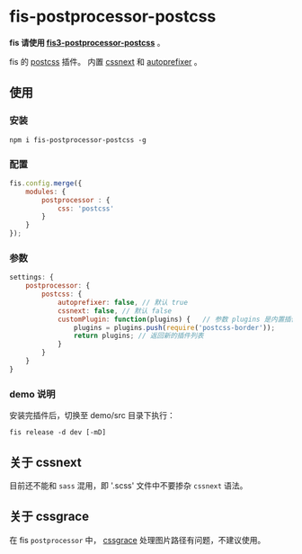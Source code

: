 fis-postprocessor-postcss
=============

__fis 请使用 [fis3-postprocessor-postcss](https://github.com/jiangyuan/fis3-postprocessor-postcss)__ 。

fis 的 [postcss](https://github.com/postcss/postcss) 插件。
内置 [cssnext](http://cssnext.io/) 和 [autoprefixer](https://github.com/postcss/autoprefixer) 。

## 使用
### 安装
`npm i fis-postprocessor-postcss -g`

### 配置
```js
fis.config.merge({
    modules: {
        postprocessor : {
            css: 'postcss'
        }
    }
});
```

### 参数
```js
settings: {
    postprocessor: {
        postcss: {
            autoprefixer: false, // 默认 true
            cssnext: false, // 默认 false
            customPlugin: function(plugins) {   // 参数 plugins 是内置插件
                plugins = plugins.push(require('postcss-border'));
                return plugins; // 返回新的插件列表
            }
        }
    }
}
```

### demo 说明
安装完插件后，切换至 demo/src 目录下执行：
```
fis release -d dev [-mD]
```

## 关于 cssnext
目前还不能和 `sass` 混用，即 '.scss' 文件中不要掺杂 `cssnext` 语法。

## 关于 cssgrace
在 fis `postprocessor` 中， [cssgrace](https://github.com/cssdream/cssgrace) 处理图片路径有问题，不建议使用。
